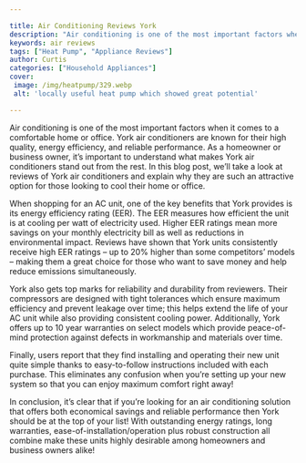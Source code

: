 ```yaml
---

title: Air Conditioning Reviews York
description: "Air conditioning is one of the most important factors when it comes to a comfortable home or office. York air conditioners are kno...you wont regret reading on"
keywords: air reviews
tags: ["Heat Pump", "Appliance Reviews"]
author: Curtis
categories: ["Household Appliances"]
cover: 
 image: /img/heatpump/329.webp
 alt: 'locally useful heat pump which showed great potential'

---
```


Air conditioning is one of the most important factors when it comes to a comfortable home or office. York air conditioners are known for their high quality, energy efficiency, and reliable performance. As a homeowner or business owner, it’s important to understand what makes York air conditioners stand out from the rest. In this blog post, we’ll take a look at reviews of York air conditioners and explain why they are such an attractive option for those looking to cool their home or office.

When shopping for an AC unit, one of the key benefits that York provides is its energy efficiency rating (EER). The EER measures how efficient the unit is at cooling per watt of electricity used. Higher EER ratings mean more savings on your monthly electricity bill as well as reductions in environmental impact. Reviews have shown that York units consistently receive high EER ratings – up to 20% higher than some competitors’ models – making them a great choice for those who want to save money and help reduce emissions simultaneously.

York also gets top marks for reliability and durability from reviewers. Their compressors are designed with tight tolerances which ensure maximum efficiency and prevent leakage over time; this helps extend the life of your AC unit while also providing consistent cooling power. Additionally, York offers up to 10 year warranties on select models which provide peace-of-mind protection against defects in workmanship and materials over time.

Finally, users report that they find installing and operating their new unit quite simple thanks to easy-to-follow instructions included with each purchase. This eliminates any confusion when you’re setting up your new system so that you can enjoy maximum comfort right away! 

In conclusion, it’s clear that if you’re looking for an air conditioning solution that offers both economical savings and reliable performance then York should be at the top of your list! With outstanding energy ratings, long warranties, ease-of-installation/operation plus robust construction all combine make these units highly desirable among homeowners and business owners alike!
